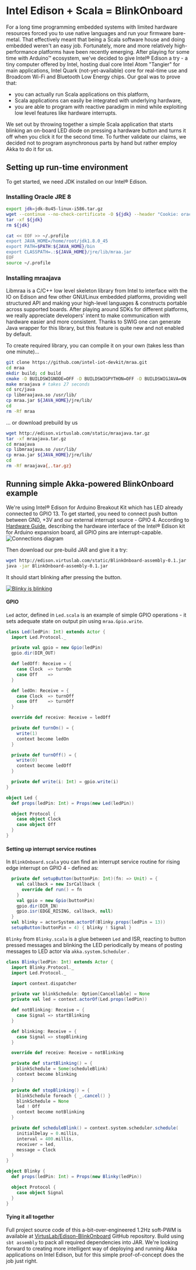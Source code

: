 # Intel Edison + Scala = BlinkOnboard 

For a long time programming embedded systems with limited hardware resources forced you to use native languages and run your firmware bare-metal. That effectively meant that being a Scala software house and doing embedded weren't an easy job. Fortunately, more and more relatively high-performance platforms have been recently emerging. After playing for some time with Arduino™ ecosystem, we've decided to give Intel® Edison a try - a tiny computer offered by Intel, hosting dual core Intel Atom "Tangier" for main applications, Intel Quark (not-yet-available) core for real-time use and Broadcom Wi-Fi and Bluetooth Low Energy chips. Our goal was to prove that:
-  you can actually run Scala applications on this platform,
-  Scala applications can easily be integrated with underlying hardware,
-  you are able to program with reactive paradigm in mind while exploiting low level features like hardware interrupts.

We set out by throwing together a simple Scala application that starts blinking an on-board LED diode on pressing a hardware button and turns it off when you click it for the second time. To further validate our claims, we decided not to program asynchronous parts by hand but rather employ Akka to do it for us.


## Setting up run-time environment
To get started, we need JDK installed on our Intel® Edison.

### Installing Oracle JRE 8

```sh
export jdk=jdk-8u45-linux-i586.tar.gz
wget --continue --no-check-certificate -O ${jdk} --header "Cookie: oraclelicense=a" http://download.oracle.com/otn-pub/java/jdk/8u45-b14/${jdk}
tar -xf ${jdk}
rm ${jdk}
```

```sh
cat << EOF >> ~/.profile
export JAVA_HOME=/home/root/jdk1.8.0_45
export PATH=$PATH:${JAVA_HOME}/bin
export CLASSPATH=.:${JAVA_HOME}/jre/lib/mraa.jar
EOF
source ~/.profile
```

### Installing mraajava

Libmraa is a C/C++ low level skeleton library from Intel to interface with the IO on Edison and few other GNU/Linux embedded platforms, providing well structured API and making your high-level languages & constructs portable across supported boards. After playing around SDKs for different platforms, we really appreciate developers' intent to make communication with hardware easier and more consistent. Thanks to SWIG one can generate Java wrapper for this library, but this feature is quite new and not enabled by default.

To create required library, you can compile it on your own (takes less than one minute)...
```sh
git clone https://github.com/intel-iot-devkit/mraa.git
cd mraa
mkdir build; cd build
cmake -D BUILDSWIGNODE=OFF -D BUILDSWIGPYTHON=OFF -D BUILDSWIGJAVA=ON ..
make mraajava # takes 27 seconds
cd src/java
cp libmraajava.so /usr/lib/
cp mraa.jar ${JAVA_HOME}/jre/lib/
cd
rm -Rf mraa
```
... or download prebuild by us
```sh
wget http://edison.virtuslab.com/static/mraajava.tar.gz
tar -xf mraajava.tar.gz
cd mraajava
cp libmraajava.so /usr/lib/
cp mraa.jar ${JAVA_HOME}/jre/lib/
cd
rm -Rf mraajava{,.tar.gz}
```

## Running simple Akka-powered BlinkOnboard example

We're using Intel® Edison for Arduino Breakout Kit which has LED already connected to GPIO 13. To get started, you need to connect push button between GND, +3V and our external interrupt source - GPIO 4.
According to [Hardware Guide](www.intel.com/support/edison/sb/CS-035275.htm), describing the hardware interface of the Intel® Edison kit for Arduino expansion board, all GPIO pins are interrupt-capable.
![Connections diagram](http://virtuslab.com/wp-content/uploads/2015/05/scala_edison_1.png)

Then download our pre-build JAR and give it a try:
```sh
wget http://edison.virtuslab.com/static/BlinkOnboard-assembly-0.1.jar
java -jar BlinkOnboard-assembly-0.1.jar
```
It should start blinking after pressing the button.

[![Blinky is blinking](http://img.youtube.com/vi/bWqN4HfxY8s/0.jpg)](https://www.youtube.com/watch?v=bWqN4HfxY8s "Intel Edison + Scala = BlinkOnboard ")

#### GPIO
`Led` actor, defined in `Led.scala` is an example of simple GPIO operations - it sets adequate state on output pin using `mraa.Gpio.write`. 
```scala
class Led(ledPin: Int) extends Actor {
  import Led.Protocol._

  private val gpio = new Gpio(ledPin)
  gpio.dir(DIR_OUT)

  def ledOff: Receive = {
    case Clock  => turnOn
    case Off    =>
  }

  def ledOn: Receive = {
    case Clock  => turnOff
    case Off    => turnOff
  }

  override def receive: Receive = ledOff

  private def turnOn() = {
    write(1)
    context become ledOn
  }

  private def turnOff() = {
    write(0)
    context become ledOff
  }

  private def write(i: Int) = gpio.write(i)
}

object Led {
  def props(ledPin: Int) = Props(new Led(ledPin))

  object Protocol {
    case object Clock
    case object Off
  }
}
```

#### Setting up interrupt service routines
In `BlinkOnboard.scala` you can find an interrupt service routine for rising edge interrupt on GPIO 4 - defined as:
```scala
  private def setupButton(buttonPin: Int)(fn: => Unit) = {
    val callback = new IsrCallback {
      override def run() = fn
    }
    val gpio = new Gpio(buttonPin)
    gpio.dir(DIR_IN)
    gpio.isr(EDGE_RISING, callback, null)
  }
  val blinky = actorSystem.actorOf(Blinky.props(ledPin = 13))
  setupButton(buttonPin = 4) { blinky ! Signal }
```

`Blinky` from `Blinky.scala` is a glue between `Led` and ISR, reacting to button pressed messages and blinking the LED periodically by means of posting messages to LED actor via `akka.system.Scheduler` .
```scala
class Blinky(ledPin: Int) extends Actor {
  import Blinky.Protocol._
  import Led.Protocol._

  import context.dispatcher

  private var blinkSchedule: Option[Cancellable] = None
  private val led = context.actorOf(Led.props(ledPin))

  def notBlinking: Receive = {
    case Signal => startBlinking
  }

  def blinking: Receive = {
    case Signal => stopBlinking
  }

  override def receive: Receive = notBlinking

  private def startBlinking() = {
    blinkSchedule = Some(scheduleBlink)
    context become blinking
  }

  private def stopBlinking() = {
    blinkSchedule foreach { _.cancel() }
    blinkSchedule = None
    led ! Off
    context become notBlinking
  }

  private def scheduleBlink() = context.system.scheduler.schedule(
    initialDelay = 0.millis,
    interval = 400.millis,
    receiver = led,
    message = Clock
  )
}

object Blinky {
  def props(ledPin: Int) = Props(new Blinky(ledPin))

  object Protocol {
    case object Signal
  }
}
```

#### Tying it all together



Full project source code of this a-bit-over-engineered 1.2Hz soft-PWM is available at [VirtusLab/Edison-BlinkOnboard](https://github.com/VirtusLab/Edison-BlinkOnboard) GitHub repository.
Build using `sbt assembly` to pack all required dependencies into JAR. We're looking forward to creating more intelligent way of deploying and running Akka applications on Intel Edison, but for this simple proof-of-concept does the job just right.
